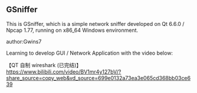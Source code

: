 ## GSniffer

This is GSniffer, which is a simple network sniffer developed on Qt 6.6.0 / Npcap 1.77, running on x86_64 Windows environment.

author:Gwins7

Learning to develop GUI / Network Application with the video below:

【QT 自制 wireshark (已完结)】 https://www.bilibili.com/video/BV1mr4y127bV/?share_source=copy_web&vd_source=699e0132a73ea3e065cd368bb03ce639